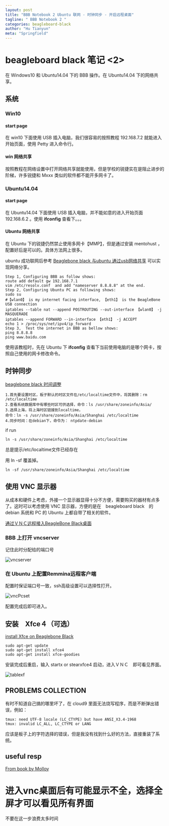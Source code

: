 ```yaml
---
layout: post
title: "BBB Notebook 2 Ubuntu 联网 - 时钟同步 - 开启远程桌面"
tagline: " BBB Notebook 2 "
categories: beagleboard-black
author: "Hu Tianyun"
meta: "Springfield"
---
```


# beagleboard black 笔记 <2>
在 Windows10 和 Ubuntu14.04 下的 BBB 操作。在 Ubuntu14.04 下的网络共享。

## 系统

### Win10

#### start page
在 win10 下面使用 USB 插入电脑，我们很容易的按照教程 192.168.7.2 就能进入开始页面，使用 Petty 进入命令行。

#### win 网络共享
按照教程在网络设置中打开网络共享就能使用，但是学校的锐捷实在是阻止进步的阶梯，许多锐捷和 Mxxx 类似的软件都不能开多网卡了。

### Ubuntu14.04
#### start page
在 Ubuntu14.04 下面使用 USB 插入电脑，并不能如意的进入开始页面 192.168.6.2  。使用 **ifconfig**  查看下。。。

#### Ubuntu 网络共享
在 Ubuntu 下的锐捷仍然禁止使用多网卡【MMP】，但是通过安装 mentohust ，配置好后是可以的。具体方法网上很多。

ubuntu 成功联网后参考
[Beaglebone black 与ubuntu 通过usb网络共享](http://blog.csdn.net/pkuyjxu/article/details/44617511) 可以实现网络分享。

	Step 1, Configuring BBB as follow shows:
	route add default gw 192.168.7.1
	vim /etc/resolv.conf  and add "nameserver 8.8.8.8" at the end.
	Step 2, Configuring Ubuntu PC as following shows:
	sudo su
	#【wlan0】 is my internet facing interface, 【eth1】 is the BeagleBone USB connection
	iptables --table nat --append POSTROUTING --out-interface 【wlan0】 -j MASQUERADE
	iptables --append FORWARD --in-interface 【eth1】 -j ACCEPT
	echo 1 > /proc/sys/net/ipv4/ip_forward
	Step 3,  Test the internet in BBB as bellow shows:
	ping 8.8.8.8
	ping www.baidu.com

使用该教程时，先在 Ubuntu 下 **ifconfig** 查看下当前使用电脑的是哪个网卡，按照自己使用的网卡修改命令。

## 时钟同步
[beaglebone black 时间调整](http://blog.csdn.net/hahachenchen789/article/details/52326688)

	1.首先要设置时区，板子默认的时区文件在/etc/localtime文件中，将其删除：rm /etc/localtime
	2.查看系统数据库中有哪些时区可供选择，命令：ls /usr/share/zoneinfo/Asia/
	3.选择上海，将上海时区链接到localtime，
	命令：ln -s /usr/share/zoneinfo/Asia/Shanghai /etc/localtime
	4.同步时间：在debian下，命令为： ntpdate-debian

if run 

	ln -s /usr/share/zoneinfo/Asia/Shanghai /etc/localtime

总是提示/etc/localtime文件已经存在

用 ln -sf 覆盖掉。
	
	ln -sf /usr/share/zoneinfo/Asia/Shanghai /etc/localtime

## 使用 VNC 显示器
从成本和硬件上考虑，外接一个显示器显得十分不方便，需要购买的器材有点多了。这时可以考虑使用 VNC 显示器，方便的是在　beagleboard black　的　debian 系统和 PC 的 Ubuntu 上都自带了相关的软件。

[通过ＶＮＣ远程接入BeagleBone Black桌面](http://blog.csdn.net/qq_30897583/article/details/71195001)

### BBB 上打开 vncserver
记住此时分配给的端口号

![vncserver](/post_img/BBB-img/openvnc.png  "vncserver")

### 在 Ubuntu 上配置Remmina远程客户端
配置时保证端口号一致，ssh高级设置可以选择性打开。

![vncPcset](/post_img/BBB-img/vncPcset.png  "vncPcset")

配置完成后即可进入。

## 安装　Xfce４（可选）
[install Xfce on Beaglebone Black ](https://www.douban.com/group/topic/42903996/)

	sudo apt-get update
	sudo apt-get install xfce4
	sudo apt-get install xfce-goodies 

安装完成后重启，输入 startx or stearxfce4 启动，进入ＶＮＣ　即可看见界面。

![tablexf](/post_img/BBB-img/tablexf.png  "tablexf")


## PROBLEMS COLLECTION
有时不知道自己搞的哪里坏了，在 cloud9 里面无法烧写程序，而是不断弹出错误，例如：

	tmux: need UTF-8 locale (LC_CTYPE) but have ANSI_X3.4-1968
	tmux: invalid LC_ALL, LC_CTYPE or LANG

应该是板子上的字符选择的错误，但是我没有找到什么好的方法，直接重装了系统。

## useful resp
[From book by Molloy](https://github.com/derekmolloy/exploringBB)

# 进入vnc桌面后有可能显示不全，选择全屏才可以看见所有界面
不要在这一步浪费太多时间